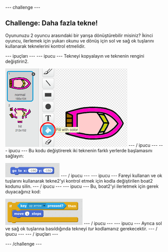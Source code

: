 \--- challenge \---

## Challenge: Daha fazla tekne!

Oyununuzu 2 oyuncu arasındaki bir yarışa dönüştürebilir misiniz? İkinci oyuncu, ilerlemek için yukarı okunu ve dönüş için sol ve sağ ok tuşlarını kullanarak teknelerini kontrol etmelidir.

\--- ipuçları \--- \--- ipucu \--- Tekneyi kopyalayın ve teknenin rengini değiştirin2.

![ekran alıntısı](images/boat-p2.png) \--- / ipucu \--- \--- ipucu \--- Bu kodu değiştirerek iki teknenin farklı yerlerde başlamasını sağlayın:

![ekran görüntüsü](images/boat-p2start-blocks.png) \--- / ipucu \--- \--- ipucu \--- Fareyi kullanan ve ok tuşlarını kullanarak tekne2'yi kontrol etmek için kodla değiştirilen boat2 kodunu silin. \--- / ipucu \--- \--- ipucu \--- Bu, boat2'yi ilerletmek için gerek duyacağınız kod:

![ekran görüntüsü](images/boat-p2forward-blocks.png) \--- / ipucu \--- \--- ipucu \--- Ayrıca sol ve sağ ok tuşlarına basıldığında tekneyi *tur* kodlamanız gerekecektir. \--- / ipucu \--- \--- / ipuçları \---

\--- /challenge \---